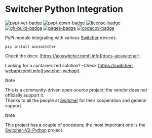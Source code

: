 # Switcher Python Integration

[![pypi-ver-badge]][pypi-aioswitcher] [![pypi-down-badge]][pypi-aioswitcher] [![license-badge]][repo-aioswitcher]<br/>
[![gh-build-badge]][ci-stage] [![pages-badge]][docs-aioswitcher] [![codecov-badge]][codecov-aioswitcher]

PyPi module integrating with various [Switcher][switcher] devices.</br>

```shell
pip install aioswitcher
```

Check the docs: [https://aioswitcher.tomfi.info][docs-aioswitcher].

Looking for a containerized solution? -Check [https://switcher-webapi.tomfi.info][switcher-webapi].

> [!Note]
> This is a community-driven open-source project; the vendor does not officially support it.</br>
> Thanks to all the people at [Switcher][switcher] for their cooperation and general support.

> [!Note]
> This project has a couple of ancestors; the most important one is the [Switcher-V2-Python][switcher-v2-script] project.

<!-- Real Links -->
[ci-stage]: https://github.com/TomerFi/aioswitcher/actions/workflows/stage.yml
[pages-badge]: https://github.com/TomerFi/aioswitcher/actions/workflows/pages.yml/badge.svg
[codecov-aioswitcher]: https://codecov.io/gh/TomerFi/aioswitcher
[docs-aioswitcher]: https://aioswitcher.tomfi.info/
[pypi-aioswitcher]: https://pypi.org/project/aioswitcher
[repo-aioswitcher]: https://github.com/TomerFi/aioswitcher
[switcher]: https://www.switcher.co.il/
[switcher-v2-script]: https://github.com/NightRang3r/Switcher-V2-Python
[switcher-webapi]: https://switcher-webapi.tomfi.info
<!-- Badges Links -->
[codecov-badge]: https://codecov.io/gh/TomerFi/aioswitcher/graph/badge.svg
[gh-build-badge]: https://github.com/TomerFi/aioswitcher/actions/workflows/stage.yml/badge.svg
[license-badge]: https://img.shields.io/github/license/tomerfi/aioswitcher
[pypi-down-badge]: https://img.shields.io/pypi/dm/aioswitcher.svg?logo=pypi&color=1082C2
[pypi-ver-badge]: https://img.shields.io/pypi/v/aioswitcher?logo=pypi
